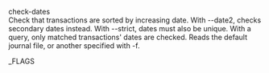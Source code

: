 check-dates\
Check that transactions are sorted by increasing date.
With --date2, checks secondary dates instead.
With --strict, dates must also be unique.
With a query, only matched transactions' dates are checked.
Reads the default journal file, or another specified with -f.

_FLAGS
